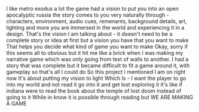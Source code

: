 I like metro exodus a lot
the game had a vision
to put you into an open apocalyptic russia
the story comes to you very naturally
through - characters, environment, audio cues, remenants, background details, art, lighting and more
you are immersed in the world and experiencing it in a design.
That's the vision I am talking about - it doesn't need to be a complete story or idea at first but a vision you have that you want to make
That helps you decide what kind of game you want to make
Okay, sorry if this seems all to obvious
but it hit me like a brick when I was making my narrative game which was only going from text of walls to another.
I had a story that was complete
but it became difficult to fit a game around it, with gameplay
so that's all I could do
So this project i mentioned
I am on right now
It's about putting my vision to light
Which Is - I want the player to go into my world and not read it 
go into it and get lost
exploring it
it's like if indiana were to read the book about the temple of lost doom instead of going to it
While in know it is possible through reading
but WE ARE MAKING A GAME
